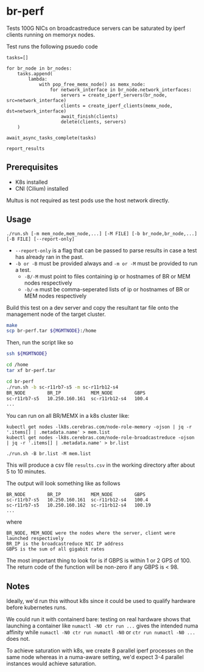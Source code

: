 # br-perf

Tests 100G NICs on broadcastreduce servers can be saturated by iperf clients
running on memoryx nodes.

Test runs the following psuedo code

```
tasks=[]

for br_node in br_nodes:
    tasks.append(
        lambda:
            with pop_free_memx_node() as memx_node:
                for network_interface in br_node.network_interfaces:
                    servers = create_iperf_servers(br_node,   src=network_interface)
                    clients = create_iperf_clients(memx_node, dst=network_interface)
                    await_finish(clients)
                    delete(clients, servers)
    )

await_async_tasks_complete(tasks)

report_results
```

## Prerequisites

- K8s installed
- CNI (Cilium) installed

Multus is not required as test pods use the host network directly.

## Usage

```
./run.sh [-m mem_node,mem_node,...] [-M FILE] [-b br_node,br_node,...] [-B FILE] [--report-only]
```

- `--report-only` is a flag that can be passed to parse results in case a test has already ran in the past.
- `-b or -B` must be provided always and `-m or -M` must be provided to run a test.
  - `-B/-M` must point to files containing ip or hostnames of BR or MEM nodes respectively
  - `-b/-m` must be comma-seperated lists of ip or hostnames of BR or MEM nodes respectively


Build this test on a dev server and copy the resultant tar file onto the
management node of the target cluster.

```sh
make
scp br-perf.tar ${MGMTNODE}:/home
```

Then, run the script like so

```sh
ssh ${MGMTNODE}

cd /home
tar xf br-perf.tar

cd br-perf
./run.sh -b sc-r11rb7-s5 -m sc-r11rb12-s4
BR_NODE        BR_IP           MEM_NODE        GBPS
sc-r11rb7-s5   10.250.160.161  sc-r11rb12-s4   100.4
...
```

You can run on all BR/MEMX in a k8s cluster like:

```
kubectl get nodes -lk8s.cerebras.com/node-role-memory -ojson | jq -r '.items[] | .metadata.name' > mem.list
kubectl get nodes -lk8s.cerebras.com/node-role-broadcastreduce -ojson | jq -r '.items[] | .metadata.name' > br.list

./run.sh -B br.list -M mem.list
```

This will produce a csv file `results.csv` in the working directory after about
5 to 10 minutes.

The output will look something like as follows

```
BR_NODE        BR_IP           MEM_NODE        GBPS
sc-r11rb7-s5   10.250.160.161  sc-r11rb12-s4   100.4
sc-r11rb7-s5   10.250.160.162  sc-r11rb12-s4   100.19
...
```

where

```
BR_NODE, MEM_NODE were the nodes where the server, client were launched respectively
BR_IP is the broadcastreduce NIC IP address
GBPS is the sum of all gigabit rates
```

The most important thing to look for is if GBPS is within 1 or 2 GPS of 100. The
return code of the function will be non-zero if any GBPS is < 98.

## Notes

Ideally, we'd run this without k8s since it could be used to qualify hardware
before kubernetes runs.

We could run it with containerd bare: testing on real hardware shows that
launching a container like `numactl -N0 ctr run ...` gives the intended numa
affinity while `numactl -N0 ctr run numactl -N0` or `ctr run numactl -N0 ...`
does not.

To achieve saturation with k8s, we create 8 parallel iperf processes on the
same node whereas in a numa-aware setting, we'd expect 3-4 parallel instances
would achieve saturation.
